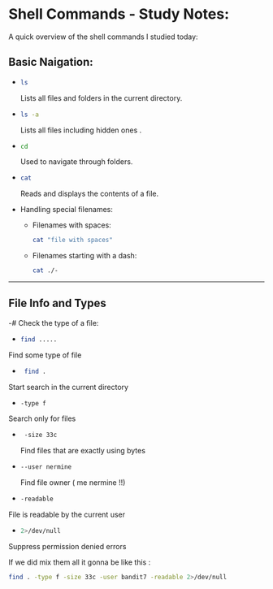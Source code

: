 #  Shell Commands - Study Notes: 

A quick overview of the shell commands I studied today:

## Basic Naigation:

- ```bash
  ls
  ```
  Lists all files and folders in the current directory.
- ```bash
  ls -a
  ```
  Lists all files including hidden ones .
- ```bash
  cd
  ```
  Used to navigate through folders.
- ```bash
  cat
  ```
  Reads and displays the contents of a file.


- Handling special filenames:
  - Filenames with spaces:
    ```bash
    cat "file with spaces"
    ```
  - Filenames starting with a dash:
    ```bash
    cat ./-
    ```

---
##  File Info and Types

-# Check the type of a file:

  - ```bash
    find .....
    ```
  Find some type of file
- ```bash
   find .
  ```
Start search in the current directory

- ```bash
  -type f
  ```
 Search only for files
- ```bash
   -size 33c
  ```
  Find files that are exactly using bytes
- ```bash
  --user nermine
  ```
  Find file owner ( me nermine !!)
- ```bash
  -readable
  ```
File is readable by the current user
- ```bash
  2>/dev/null
  ```
Suppress permission denied errors

If we did mix them all it gonna be like this :
```bash
find . -type f -size 33c -user bandit7 -readable 2>/dev/null
```
